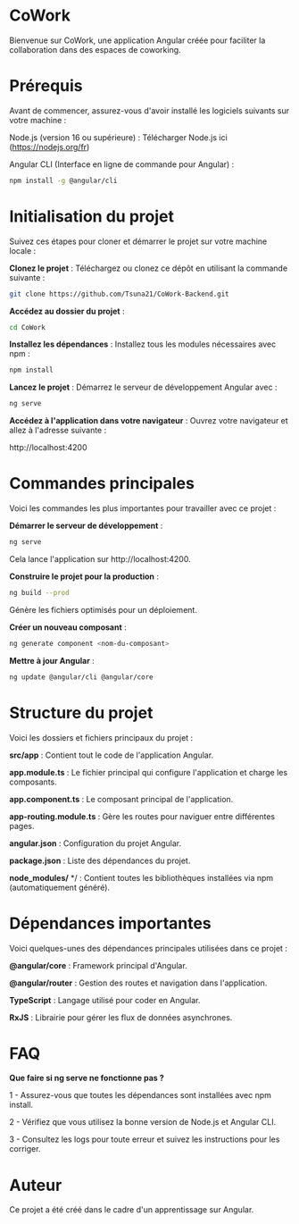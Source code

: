 # CoWork

Bienvenue sur CoWork, une application Angular créée pour faciliter la collaboration dans des espaces de coworking.

# Prérequis

Avant de commencer, assurez-vous d'avoir installé les logiciels suivants sur votre machine :

Node.js (version 16 ou supérieure) : Télécharger Node.js ici (https://nodejs.org/fr)

Angular CLI (Interface en ligne de commande pour Angular) :

```bash
npm install -g @angular/cli
```

# Initialisation du projet

Suivez ces étapes pour cloner et démarrer le projet sur votre machine locale :

**Clonez le projet** : Téléchargez ou clonez ce dépôt en utilisant la commande suivante :

```bash
git clone https://github.com/Tsuna21/CoWork-Backend.git
```

**Accédez au dossier du projet** :

```bash
cd CoWork
```

**Installez les dépendances** : Installez tous les modules nécessaires avec npm :

```bash
npm install
```

**Lancez le projet** : Démarrez le serveur de développement Angular avec :

```bash
ng serve
```

**Accédez à l'application dans votre navigateur** : Ouvrez votre navigateur et allez à l'adresse suivante :

http://localhost:4200

# Commandes principales

Voici les commandes les plus importantes pour travailler avec ce projet :

**Démarrer le serveur de développement** :

```bash
ng serve
```

Cela lance l'application sur http://localhost:4200.

**Construire le projet pour la production** :

```bash
ng build --prod
```

Génère les fichiers optimisés pour un déploiement.

**Créer un nouveau composant** :

```bash
ng generate component <nom-du-composant>
```

**Mettre à jour Angular** :

```bash
ng update @angular/cli @angular/core
```

# Structure du projet

Voici les dossiers et fichiers principaux du projet :

**src/app** : Contient tout le code de l'application Angular.

**app.module.ts** : Le fichier principal qui configure l'application et charge les composants.

**app.component.ts** : Le composant principal de l'application.

**app-routing.module.ts** : Gère les routes pour naviguer entre différentes pages.

**angular.json** : Configuration du projet Angular.

**package.json** : Liste des dépendances du projet.

**node_modules/** */ : Contient toutes les bibliothèques installées via npm (automatiquement généré).

# Dépendances importantes

Voici quelques-unes des dépendances principales utilisées dans ce projet :

**@angular/core** : Framework principal d'Angular.

**@angular/router** : Gestion des routes et navigation dans l'application.

**TypeScript** : Langage utilisé pour coder en Angular.

**RxJS** : Librairie pour gérer les flux de données asynchrones.

# FAQ

**Que faire si ng serve ne fonctionne pas ?**

1 - Assurez-vous que toutes les dépendances sont installées avec npm install.

2 - Vérifiez que vous utilisez la bonne version de Node.js et Angular CLI.

3 - Consultez les logs pour toute erreur et suivez les instructions pour les corriger.

# Auteur

Ce projet a été créé dans le cadre d'un apprentissage sur Angular.